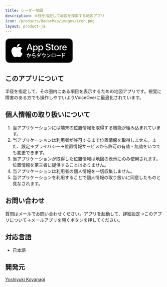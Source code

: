 ```yaml
---
title: レーダー地図
description: 半径を指定して周辺を探索する地図アプリ
icon: /products/RadarMap/images/icon.png
layout: product-ja
---
```


[![Download on the AppStore](/images/AppStoreJP.svg)](https://apps.apple.com/jp/app/%E3%83%AC%E3%83%BC%E3%83%80%E3%83%BC%E5%9C%B0%E5%9B%B3/id1552097407)

## このアプリについて

半径を指定して、その圏内にある項目を表示するための地図アプリです。視覚に障害のある方でも操作しやすいようVoiceOverに最適化されています。

## 個人情報の取り扱いについて

1. 当アプリケーションには端末の位置情報を取得する機能が組み込まれています。
1. 当アプリケーションは利用者が許可するまで位置情報を取得しません。また、設定→プライバシー→位置情報サービスから許可の有効・無効をいつでも変更できます。
1. 当アプリケーションが取得した位置情報は地図の表示にのみ使用されます。位置情報を第三者に提供することはありません。
1. 当アプリケーションは利用者の個人情報を一切収集しません。
1. 当アプリケーションを利用することで個人情報の取り扱いに同意したものと見なされます。

## お問い合わせ

質問はメールでお問い合わせください。アプリを起動して、詳細設定→このアプリについて→メールアプリを開くボタンを押してください。

## 対応言語

- 日本語

## 開発元

[Yoshiyuki Koyanagi](https://moutend.github.io/)
